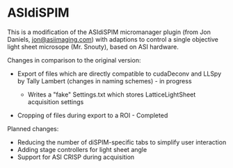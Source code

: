 # ASIdiSPIM

This is a modification of the ASIdiSPIM micromanager plugin (from Jon Daniels, jon@asiimaging.com) with adaptions to control a single objective light sheet microsope (Mr. Snouty), based on ASI hardware.

Changes in comparison to the original version:
- Export of files which are directly compatible to cudaDeconv and LLSpy by Tally Lambert (changes in naming schemes) - in progress
  - Writes a "fake" Settings.txt which stores LatticeLightSheet acquisition settings
 
- Cropping of files during export to a ROI - Completed

Planned changes:
- Reducing the number of diSPIM-specific tabs to simplify user interaction
- Adding stage controllers for light sheet angle
- Support for ASI CRISP during acquisition
